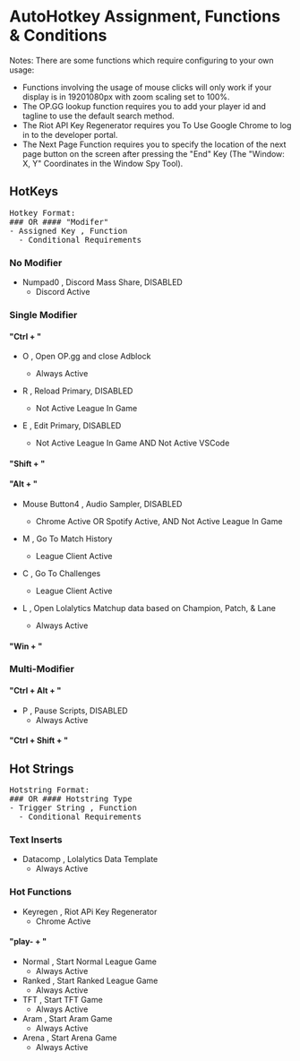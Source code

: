 # AutoHotkey Assignment, Functions & Conditions

Notes: There are some functions which require configuring to your own usage:

- Functions involving the usage of mouse clicks will only work if your display is in 19201080px with zoom scaling set to 100%.
- The OP.GG lookup function requires you to add your player id and tagline to use the default search method.
- The Riot API Key Regenerator requires you To Use Google Chrome to log in to the developer portal.
- The Next Page Function requires you to specify the location of the next page button on the screen after pressing the "End" Key (The "Window: X, Y" Coordinates in the Window Spy Tool).

## HotKeys

<pre>
Hotkey Format:
### OR #### "Modifer"
- Assigned Key , Function
  - Conditional Requirements
</pre>

### No Modifier

- Numpad0 , Discord Mass Share, DISABLED
  - Discord Active

### Single Modifier

#### "Ctrl + "

- O , Open OP.gg and close Adblock
  - Always Active

- R , Reload Primary, DISABLED
  - Not Active League In Game

- E , Edit Primary, DISABLED
  - Not Active League In Game AND Not Active VSCode

#### "Shift + "

#### "Alt + "

- Mouse Button4 , Audio Sampler, DISABLED
  - Chrome Active OR Spotify Active, AND Not Active League In Game

- M , Go To Match History
  - League Client Active

- C , Go To Challenges
  - League Client Active

- L , Open Lolalytics Matchup data based on Champion, Patch, & Lane
  - Always Active

#### "Win + "

### Multi-Modifier

#### "Ctrl + Alt + "

- P , Pause Scripts, DISABLED
  - Always Active

#### "Ctrl + Shift + "

## Hot Strings

<pre>
Hotstring Format:
### OR #### Hotstring Type
- Trigger String , Function
  - Conditional Requirements
</pre>

### Text Inserts

- Datacomp , Lolalytics Data Template
  - Always Active

### Hot Functions

- Keyregen , Riot APi Key Regenerator
  - Chrome Active

#### "play- + "

- Normal , Start Normal League Game
  - Always Active
- Ranked , Start Ranked League Game
  - Always Active
- TFT , Start TFT Game
  - Always Active
- Aram , Start Aram Game
  - Always Active
- Arena , Start Arena Game
  - Always Active
